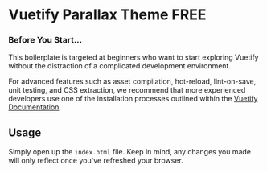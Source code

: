 # Vuetify Parallax Theme FREE

### Before You Start...

This boilerplate is targeted at beginners who want to start exploring Vuetify without the distraction of a complicated development environment.

For advanced features such as asset compilation, hot-reload, lint-on-save, unit testing, and CSS extraction, we recommend that more experienced developers use one of the installation processes outlined within the [Vuetify Documentation](https://vuetifyjs.com/getting-started/quick-start).

## Usage

Simply open up the `index.html` file. Keep in mind, any changes you made will only reflect once you've refreshed your browser.

